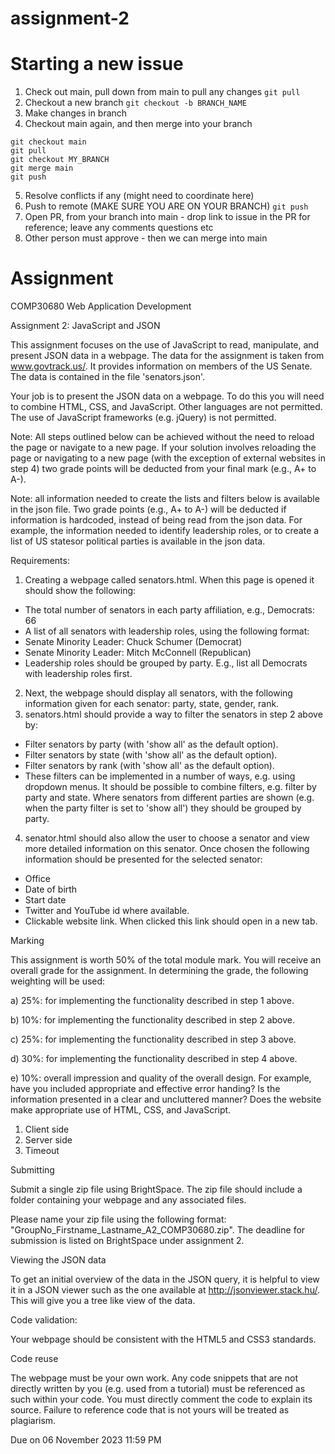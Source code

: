 # assignment-2

# Starting a new issue
1. Check out main, pull down from main to pull any changes
`git pull`
2. Checkout a new branch
`git checkout -b BRANCH_NAME`
3. Make changes in branch
4. Checkout main again, and then merge into your branch
```
git checkout main
git pull
git checkout MY_BRANCH
git merge main
git push
```
5. Resolve conflicts if any (might need to coordinate here)
6. Push to remote (MAKE SURE YOU ARE ON YOUR BRANCH)
`git push`
7. Open PR, from your branch into main - drop link to issue in the PR for reference; leave any comments questions etc
8. Other person must approve - then we can merge into main

# Assignment
COMP30680 Web Application Development  

Assignment 2: JavaScript and JSON  

This assignment focuses on the use of JavaScript to read, manipulate, and present JSON data in a webpage.  The data for the assignment is taken from www.govtrack.us/. It provides information on members of the US  Senate. The data is contained in the file 'senators.json'. 

Your job is to present the JSON data on a webpage. To do this you will need to combine HTML, CSS, and JavaScript. Other languages are not permitted. The use of JavaScript frameworks (e.g. jQuery) is not  permitted.

Note: All steps outlined below can be achieved without the need to reload the page or navigate to a new  page. If your solution involves reloading the page or navigating to a new page (with the exception of  external websites in step 4) two grade points will be deducted from your final mark (e.g., A+ to A-). 

Note: all information needed to create the lists and filters below is available in the json file. Two grade points  (e.g., A+ to A-) will be deducted if information is hardcoded, instead of being read from the json data. For example, the information needed to identify leadership roles, or to create a list of US statesor political parties is available in the json data.

Requirements: 

1. Creating a webpage called senators.html. When this page is opened it should show the following:
- The total number of senators in each party affiliation, e.g., Democrats: 66
- A list of all senators with leadership roles, using the following format:
- Senate Minority Leader: Chuck Schumer (Democrat)
- Senate Minority Leader: Mitch McConnell (Republican)
- Leadership roles should be grouped by party. E.g., list all Democrats with leadership roles first.
2. Next, the webpage should display all senators, with the following information given for each senator:  party, state, gender, rank. 
3. senators.html should provide a way to filter the senators in step 2 above by:
- Filter senators by party (with 'show all' as the default option).
- Filter senators by state (with 'show all' as the default option).
- Filter senators by rank (with 'show all' as the default option).
- These filters can be implemented in a number of ways, e.g. using dropdown menus. It should be possible  to combine filters, e.g. filter by party and state. Where senators from different parties are shown (e.g.  when the party filter is set to 'show all') they should be grouped by party.
4. senator.html should also allow the user to choose a senator and view more detailed information on this senator. Once chosen the following information should be presented for the selected senator:
- Office
- Date of birth
- Start date
- Twitter and YouTube id where available.
- Clickable website link. When clicked this link should open in a new tab. 

Marking 

This assignment is worth 50% of the total module mark. You will receive an overall grade for the assignment. In determining the grade, the following weighting will be used: 

a) 25%: for implementing the functionality described in step 1 above. 

b) 10%: for implementing the functionality described in step 2 above. 

c) 25%: for implementing the functionality described in step 3 above. 

d) 30%: for implementing the functionality described in step 4 above. 

e) 10%: overall impression and quality of the overall design. For example, have you included appropriate and effective error handing? Is the information presented in a clear and uncluttered manner? Does  the website make appropriate use of HTML, CSS, and JavaScript. 
1. Client side
2. Server side
3. Timeout

Submitting 

Submit a single zip file using BrightSpace. The zip file should include a folder containing your webpage and any associated files.

Please name your zip file using the following format: "GroupNo_Firstname_Lastname_A2_COMP30680.zip". The deadline for submission is listed on BrightSpace under assignment 2.

Viewing the JSON data 

To get an initial overview of the data in the JSON query, it is helpful to view it in a JSON viewer such as the  one available at http://jsonviewer.stack.hu/. This will give you a tree like view of the data.  

Code validation: 

Your webpage should be consistent with the HTML5 and CSS3 standards.  

Code reuse 

The webpage must be your own work. Any code snippets that are not directly written by you (e.g. used from  a tutorial) must be referenced as such within your code. You must directly comment the code to explain its source. Failure to reference code that is not yours will be treated as plagiarism.

Due on 06 November 2023 11:59 PM